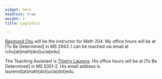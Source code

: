 ```yaml
---
widget: hero
headless: true
weight: 1
title: Logistics

---
```


[Raymond Chu](https://raymondchu.netlify.app) will be the instructor for Math 204. My office hours will be at [To Be Determined] in MS 2943. I can be reached via email at rchu[at]math[dot]ucla[edu].

The Teaching Assistant is [Thierry Laurens](https://www.math.ucla.edu/~laurenst/index.html). His office hours will be at [To Be Determined] in MS 5351-2. His email address is laurenst[at]math[dot]ucla[dot]edu.
